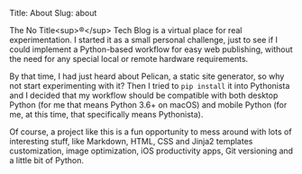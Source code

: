 Title: About 
Slug: about

The No Title\<sup\>®\</sup\> Tech Blog is a virtual place for real experimentation. I started it as a small personal challenge, just to see if I could implement a Python-based workflow for easy web publishing, without the need for any special local or remote hardware requirements.

By that time, I had just heard about Pelican, a static site generator, so why not start experimenting with it? Then I tried to `pip install` it into Pythonista and I decided that my workflow should be compatible with both desktop Python (for me that means Python 3.6+ on macOS) and mobile Python (for me, at this time, that specifically means Pythonista).

Of course, a project like this is a fun opportunity to mess around with lots of interesting stuff, like Markdown, HTML, CSS and Jinja2 templates customization, image optimization, iOS productivity apps, Git versioning and a little bit of Python.